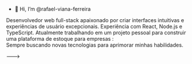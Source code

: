 - 👋 Hi, I’m @rafael-viana-ferreira

Desenvolvedor web full-stack apaixonado por criar interfaces intuitivas e experiências de usuário excepcionais. Experiência com React, Node.js e TypeScript. Atualmente trabalhando em um projeto pessoal para construir uma plataforma de estoque para empresas :  
Sempre buscando novas tecnologias para aprimorar minhas habilidades.



--->
